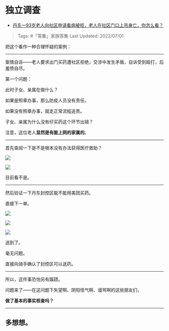 # 独立调查

- [丹东一93岁老人向社区申请看病被拒，老人在社区门口上吊身亡，你怎么看？](https://www.zhihu.com/question/540823747/answer/2553113201)

>Tags: #「答集」家族答集 
>Last Updated: 2022/07/01
  

把这个看作一种合理怀疑的案例：

  

---

案情自诉——老人要求出门买药遭社区拒绝，交涉中发生矛盾，自诉受到殴打，后羞愤自尽。

  

第一个问题：

此时子女、亲属在做什么？

如果是照章办事，那么防疫人员没有责任。

如果没有照章办事，就走正常流程追责。

子女、亲属为什么没有仔买药这个环节出镜？

注意，这位老人**显然是有能上网的家属的**。

---

首先查阅一下是不是根本没有办法获得医疗救助？

![](https://pic1.zhimg.com/80/v2-c739c7ddaa130e8f6aaaeb88f7fc7041_1440w.jpg?source=c8b7c179)

  

![](https://pica.zhimg.com/80/v2-06546729dce33f1ecc6f6c47776775f8_1440w.jpg?source=c8b7c179)

目前看不是。

---

  

然后验证一下丹东封控区能不能用美团买药。

直接下一单。

![](https://picx.zhimg.com/80/v2-afb309e0a9aa88909abf830f08116da1_1440w.jpg?source=c8b7c179)

  

![](https://pic3.zhimg.com/80/v2-87197f761994b1e68928ec61d7e742bb_1440w.jpg?source=c8b7c179)

  

![](https://pic2.zhimg.com/80/v2-7bc7cf8b6ebf956b373b7dfb1a1b3617_1440w.jpg?source=c8b7c179)

送到了。

毫无问题。

直接向骑手确认了封控区可以送药。

---

所以，这件事恐怕另有蹊跷。

  

问题来了——在这问题下失望啊、阴阳怪气啊、谩骂啊的这些朋友们，

**做了基本的事实核查吗？**

---

## **多想想。**